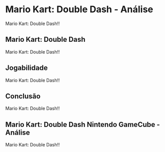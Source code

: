 ---
---

# Mario Kart: Double Dash - Análise

Mario Kart: Double Dash!!

## Mario Kart: Double Dash

Mario Kart: Double Dash!!

## Jogabilidade

Mario Kart: Double Dash!!

## Conclusão

Mario Kart: Double Dash!!

## Mario Kart: Double Dash Nintendo GameCube - Análise

Mario Kart: Double Dash!!
